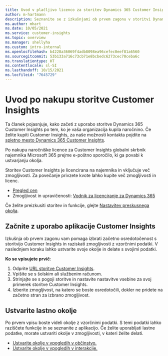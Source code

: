 ```yaml
---
title: Uvod v plačljivo licenco za storitev Dynamics 365 Customer Insights
author: m-hartmann
description: Seznanite se z izkušnjami ob prvem zagonu v storitvi Dynamics 365 Customer Insights in raziščite njene zmogljivosti.
ms.author: mhart
ms.date: 10/05/2021
ms.service: customer-insights
ms.topic: overview
ms.manager: shellyha
ms.custom: intro-internal
ms.openlocfilehash: b4228a36069f4adb8098ea96cefec0eef81a6560
ms.sourcegitcommit: 53b133a716c73cb71e8bcbedc6273cec70ceba6c
ms.translationtype: HT
ms.contentlocale: sl-SI
ms.lasthandoff: 10/15/2021
ms.locfileid: "7645729"
---
```

# <a name="get-started-after-purchasing-customer-insights"></a>Uvod po nakupu storitve Customer Insights

Ta članek pojasnjuje, kako začeti z uporabo storitve Dynamics 365 Customer Insights po tem, ko je vaša organizacija kupila naročnino. Če želite kupiti Customer Insights, za naše možnosti kontakta pojdite na [spletno mesto Dynamics 365 Customer Insights](https://dynamics.microsoft.com/ai/customer-insights/). 

Po nakupu naročniške licence za Customer Insights globalni skrbnik najemnika Microsoft 365 prejme e-poštno sporočilo, ki ga povabi k ustvarjanju okolja. 

Storitev Customer Insights je licencirana na najemnika in vključuje več zmogljivosti. Za povečanje privzete kvote lahko kupite več zmogljivosti in licenc. 
- [Pregled cen](https://dynamics.microsoft.com/ai/customer-insights/pricing/)
- Zmogljivost in upravičenosti: [Vodnik za licenciranje za Dynamics 365](https://go.microsoft.com/fwlink/?LinkId=866544)

Če želite preizkusiti storitev in funkcije, glejte [Nastavitev preskusnega okolja](trial-signup.md).

## <a name="start-with-customer-insights"></a>Začnite z uporabo aplikacije Customer Insights

Izkušnja ob prvem zagonu vam pomaga izbrati začetno osredotočenost s storitvijo Customer Insights in raziskati zmogljivosti z vzorčnimi podatki. V naslednjem koraku lahko ustvarite svoje okolje in delate s svojimi podatki.

**Ko se vpisujete prvič**:

1. Odprite [URL storitve Customer Insights](https://home.ci.ai.dynamics.com).
1. Vpišite se s šolskim ali službenim računom. 
1. Strinjajte se s pogoji storitve in nastavite nastavitve vsebine za svoj primerek storitve Customer Insights.
1. Izberite zmogljivost, na katero se boste osredotočili, dokler ne pridete na začetno stran za izbrano zmogljivost.

## <a name="create-your-own-environment"></a>Ustvarite lastno okolje

Po prvem vpisu boste videli okolje z vzorčnimi podatki. S temi podatki lahko raziščete funkcije in se seznanite z aplikacijo. Če želite uporabljati lastne podatke, morate ustvariti okolje v zmogljivosti, v kateri želite delati.

- [Ustvarite okolje v vpogledih v občinstvo.](audience-insights/get-started-paid.md)
- [Ustvarite okolje v vpogledih v interakcije.](engagement-insights/create-new-environment.md) 



